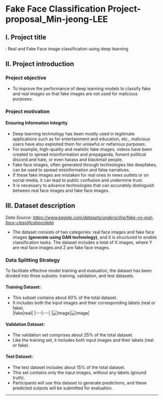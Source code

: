 # Fake Face Classification Project-proposal_Min-jeong-LEE

## I. Project title  
: Real and Fake Face image classification using deep learning  

## II. Project introduction  
### Project objective  
  - To improve the performance of deep learning models to classify fake and real images so that fake images are not used for malicious purposes.
### Project motivation  
#### Ensuring Information Integrity
  - Deep learning technology has been mostly used in legitimate applications such as for entertainment and education, etc., malicious users have also exploited them for unlawful or nefarious purposes.  
  - For example, high-quality and realistic fake images, videos have been created to spread misinformation and propaganda, foment political discord and hate, or even harass and blackmail people.  
  - Fake face images, often generated through technologies like deepfakes, can be used to spread misinformation and false narratives.
  - If these fake images are mistaken for real ones in news outlets or on social media, it can lead to public confusion and undermine trust.
  - It is necessary to advance technologies that can accurately distinguish between real face images and fake face images.  

## III. Dataset description 
*Data Source: https://www.kaggle.com/datasets/undersc0re/fake-vs-real-face-classification/data*  
-   The dataset consists of two categories: real face images and fake face images **(generate using GAN technology)**, and it is structured to enable classification tasks. The dataset includes a total of X images, where Y are real face images and Z are fake face images.
### Data Splitting Strategy  
  To facilitate effective model training and evaluation, the dataset has been divided into three subsets: training, validation, and test datasets.  

#### Training Dataset:  

  - This subset contains about 60% of the total dataset.  
  - It includes both the input images and their corresponding labels (real or fake).  
  |fake|real|
  |---|---|
|![image](https://github.com/user-attachments/assets/8ab9e62f-1284-4391-8d5e-e8b490c0d23b)|![image](https://github.com/user-attachments/assets/0e318ab2-e688-46d5-9223-6d9fb054fbb2)|


#### Validation Dataset:

  - The validation set comprises about 25% of the total dataset.  
  - Like the training set, it includes both input images and their labels (real or fake).  

#### Test Dataset:

  - The test dataset includes about 15% of the total dataset.  
  - This set contains only the input images, without any labels (ground truth).  
  - Participants will use this dataset to generate predictions, and these predicted outputs will be submitted for evaluation.    

  ---
